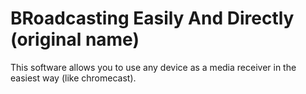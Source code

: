 # BRoadcasting Easily And Directly (original name)

This software allows you to use any device as a media receiver in the easiest way (like chromecast).
